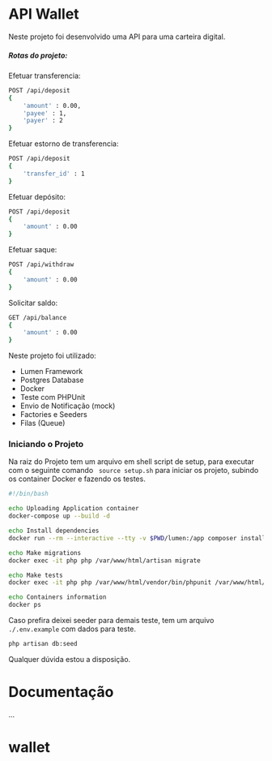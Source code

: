 # API Wallet

Neste projeto foi desenvolvido uma API para uma carteira digital.

##### Rotas do projeto:
Efetuar transferencia:
```sh
POST /api/deposit
{
    'amount' : 0.00,
    'payee' : 1,
    'payer' : 2
}
```
Efetuar estorno de transferencia:
```sh
POST /api/deposit
{
    'transfer_id' : 1
}
```
Efetuar depósito:
```sh
POST /api/deposit
{
    'amount' : 0.00
}
```
Efetuar saque:
```sh
POST /api/withdraw
{
    'amount' : 0.00
}
```
Solicitar saldo:
```sh
GET /api/balance
{
    'amount' : 0.00
}
```

Neste projeto foi utilizado:
  - Lumen Framework
  - Postgres Database
  - Docker
  - Teste com PHPUnit
  - Envio de Notificação (mock)
  - Factories e Seeders
  - Filas (Queue)

 
### Iniciando o Projeto

Na raiz do Projeto tem um arquivo em shell script de setup, para executar com o seguinte comando ``` source setup.sh```   para iniciar os projeto, subindo os container Docker e fazendo os testes. 

```sh
#!/bin/bash

echo Uploading Application container 
docker-compose up --build -d

echo Install dependencies
docker run --rm --interactive --tty -v $PWD/lumen:/app composer install

echo Make migrations
docker exec -it php php /var/www/html/artisan migrate

echo Make tests
docker exec -it php php /var/www/html/vendor/bin/phpunit /var/www/html/tests

echo Containers information 
docker ps
```

Caso prefira deixei seeder para demais teste, tem um arquivo ``` ./.env.example ``` com dados para teste.

```sh
php artisan db:seed
```
 

 
Qualquer dúvida estou a disposição.

# Documentação

 ...
 
# wallet
